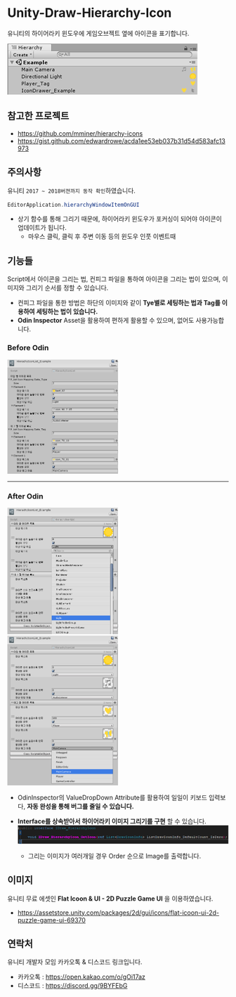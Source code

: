 # Unity-Draw-Hierarchy-Icon
유니티의 하이어라키 윈도우에 게임오브젝트 옆에 아이콘을 표기합니다.

![](https://github.com/KorStrix/Unity_DrawHierarchyIcon/blob/master/Images_ForGithub/Preview.png?raw=true)

## 참고한 프로젝트
-	https://github.com/mminer/hierarchy-icons
-	https://gist.github.com/edwardrowe/acda1ee53eb037b31d54d583afc13973

## 주의사항
유니티 `2017 ~ 2018버젼까지 동작 확인`하였습니다.

```csharp
EditorApplication.hierarchyWindowItemOnGUI
```
- 상기 함수를 통해 그리기 때문에, 하이어라키 윈도우가 포커싱이 되어야 아이콘이 업데이트가 됩니다.
  - 마우스 클릭, 클릭 후 주변 이동 등의 윈도우 인풋 이벤트때


## 기능들
Script에서 아이콘을 그리는 법, 컨피그 파일을 통하여 아이콘을 그리는 법이 있으며, 이미지와 그리기 순서를 정할 수 있습니다.

- 컨피그 파일을 통한 방법은 하단의 이미지와 같이 **Tye별로 세팅하는 법과 Tag를 이용하여 세팅하는 법이 있습니다.**
- **Odin Inspector** Asset을 활용하여 편하게 활용할 수 있으며, 없어도 사용가능합니다.


### Before Odin
<img src="https://github.com/KorStrix/Unity_DrawHierarchyIcon/blob/master/Images_ForGithub/BeforeOdin.png?raw=true" width="50%">

---
### After Odin

<img src="https://github.com/KorStrix/Unity_DrawHierarchyIcon/blob/master/Images_ForGithub/AfterOdin2.png?raw=true" width = "50%">

<img src="https://github.com/KorStrix/Unity_DrawHierarchyIcon/blob/master/Images_ForGithub///AfterOdin1.png?raw=true" width="50%">

- OdinInspector의 ValueDropDown Attribute를 활용하여 일일이 키보드 입력보다, **자동 완성을 통해 버그를 줄일 수 있습니다.**

- **Interface를 상속받아서 하이어라키 이미지 그리기를 구현** 할 수 있습니다.
![](https://github.com/KorStrix/Unity_DrawHierarchyIcon/blob/master/Images_ForGithub/Inherit.png?raw=true)
  - 그리는 이미지가 여러개일 경우 Order 순으로 Image를 출력합니다.


## 이미지
유니티 무료 에셋인 **Flat Icoon & UI - 2D Puzzle Game UI** 을 이용하였습니다.
- https://assetstore.unity.com/packages/2d/gui/icons/flat-icoon-ui-2d-puzzle-game-ui-69370

## 연락처
유니티 개발자 모임 카카오톡 & 디스코드 링크입니다.

- 카카오톡 : https://open.kakao.com/o/gOi17az
- 디스코드 : https://discord.gg/9BYFEbG
